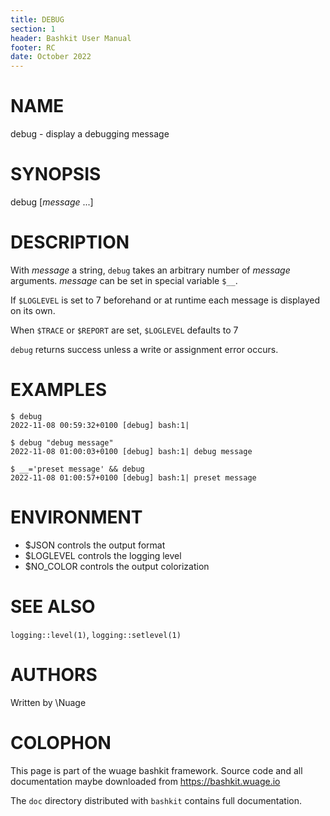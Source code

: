 ```yaml
---
title: DEBUG
section: 1
header: Bashkit User Manual
footer: RC
date: October 2022
---
```


# NAME

debug - display a debugging message

# SYNOPSIS

debug [*message* ...]

# DESCRIPTION

With *message* a string, `debug` takes an arbitrary number of *message*
arguments.
*message* can be set in special variable `$__`.

If `$LOGLEVEL` is set to 7 beforehand or at runtime each message is displayed
on its own.

When `$TRACE` or `$REPORT` are set, `$LOGLEVEL` defaults to 7

`debug` returns success unless a write or assignment error occurs.

# EXAMPLES

    $ debug
    2022-11-08 00:59:32+0100 [debug] bash:1|

    $ debug "debug message"
    2022-11-08 01:00:03+0100 [debug] bash:1| debug message

    $ __='preset message' && debug
    2022-11-08 01:00:57+0100 [debug] bash:1| preset message

# ENVIRONMENT

- $JSON controls the output format
- $LOGLEVEL controls the logging level
- $NO_COLOR controls the output colorization

# SEE ALSO

`logging::level(1)`, `logging::setlevel(1)`

# AUTHORS
Written by \\Nuage

# COLOPHON
This page is part of the wuage bashkit framework. Source code and all
documentation maybe downloaded from <https://bashkit.wuage.io>

The `doc` directory distributed with `bashkit` contains full documentation.
